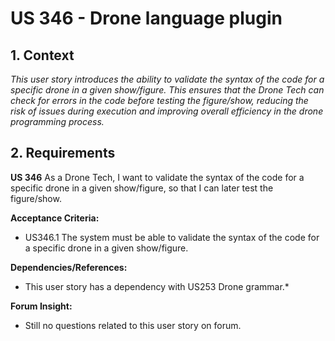 
# US 346 - Drone language plugin


## 1. Context

*This user story introduces the ability to validate the syntax of the code for a specific drone in a given show/figure. This ensures that the Drone Tech can check for errors in the code before testing the figure/show, reducing the risk of issues during execution and improving overall efficiency in the drone programming process.*  
## 2. Requirements

**US 346** As a Drone Tech, I want to validate the syntax of the code for a specific drone in a given show/figure, so that I can later test the figure/show.

**Acceptance Criteria:**

- US346.1 The system must be able to validate the syntax of the code for a specific drone in a given show/figure.

**Dependencies/References:**

* This user story has a dependency with US253 Drone grammar.*


**Forum Insight:**

* Still no questions related to this user story on forum.
